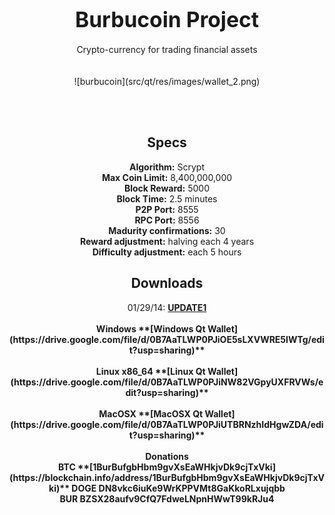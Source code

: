 # <center><big><b>Burbucoin Project</b></big></center>
<center>Crypto-currency for trading financial assets</center>
<br><br>

<center>![burbucoin](src/qt/res/images/wallet_2.png)</center>

<br><br>

## <center><b>Specs</b></center>
<center>
<b>Algorithm:</b> Scrypt<br>
<b>Max Coin Limit:</b> 8,400,000,000<br>
<b>Block Reward:</b>  5000<br>
<b>Block Time:</b>  2.5 minutes<br>
<b>P2P Port:</b>  8555<br>
<b>RPC Port:</b>  8556<br>
<b>Madurity confirmations:</b> 30<br>
<b>Reward adjustment:</b>  halving each 4 years<br>
<b>Difficulty adjustment:</b> each 5 hours<br>
</center>

## <center><b>Downloads</b></center>

<center>01/29/14: <b><u>UPDATE1</u></b></center><br>
<center><b>Windows<b> **[Windows Qt Wallet](https://drive.google.com/file/d/0B7AaTLWP0PJiOE5sLXVWRE5lWTg/edit?usp=sharing)**</center><br>
<center><b>Linux x86_64</b> **[Linux Qt Wallet](https://drive.google.com/file/d/0B7AaTLWP0PJiNW82VGpyUXFRVWs/edit?usp=sharing)**</center><br>
<center><b>MacOSX</b> **[MacOSX Qt Wallet](https://drive.google.com/file/d/0B7AaTLWP0PJiUTBRNzhIdHgwZDA/edit?usp=sharing)**
<br><br></center>

<center><b>Donations</b><br>
<b>BTC</b> **[1BurBufgbHbm9gvXsEaWHkjvDk9cjTxVki](https://blockchain.info/address/1BurBufgbHbm9gvXsEaWHkjvDk9cjTxVki)**  
<b>DOGE</b> DN8vkc6iuKe9WrKPPVMt8GaKkoRLxujqbb<br>
<b>BUR</b> BZSX28aufv9CfQ7FdweLNpnHWwT99kRJu4</center>


